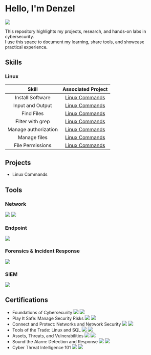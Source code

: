 # Hello, I'm Denzel
<a href="https://www.linkedin.com/in/denzelyunzal"><img src="https://img.shields.io/badge/-LinkedIn-0072b1?&style=for-the-badge&logo=linkedin&logoColor=white" /></a>

This repository highlights my projects, research, and hands-on labs in cybersecurity.  
I use this space to document my learning, share tools, and showcase practical experience.



## Skills

### Linux

| Skill                   | Associated Project |
|--------------------------|--------------------|
| <div align="center">Install Software</div>             | <div align="center"><a href="https://google.com">Linux Commands</a></div> |
| <div align="center">Input and Output</div>     | <div align="center"><a href="https://google.com">Linux Commands</a></div> |
| <div align="center">Find Files</div>           | <div align="center"><a href="https://google.com">Linux Commands</a></div> |
| <div align="center">Filter with grep</div>     | <div align="center"><a href="https://google.com">Linux Commands</a></div> |
| <div align="center">Manage authorization</div> | <div align="center"><a href="https://google.com">Linux Commands</a></div> |
| <div align="center">Manage files</div>         | <div align="center"><a href="https://google.com">Linux Commands</a></div> |
| <div align="center">File Permissions</div>     | <div align="center"><a href="https://google.com">Linux Commands</a></div> |



## Projects
- Linux Commands



## Tools

### Network
<div>
<img src="https://img.shields.io/badge/-Suricata-EF3B2D?&style=for-the-badge&logo=Suricata&logoColor=white" />
<img src="https://img.shields.io/badge/-Wireshark-1679A7?&style=for-the-badge&logo=Wireshark&logoColor=white" />
</div>

### Endpoint
<img src="https://img.shields.io/badge/-Microsoft_Defender_for_Endpoint-00A4EF?&style=for-the-badge&logo=Microsoft&logoColor=white" />

### Forensics & Incident Response
<img src="https://img.shields.io/badge/-tcpdump-000000?&style=for-the-badge&logo=linux&logoColor=white" />

### SIEM
<img src="https://img.shields.io/badge/-Splunk-000000?&style=for-the-badge&logo=Splunk&logoColor=white" />



## Certifications
- Foundations of Cybersecurity <img src="https://img.shields.io/badge/-Google-4285F4?&style=for-the-badge&logo=Google&logoColor=white" /> <img src="https://img.shields.io/badge/-Coursera-0056D2?&style=for-the-badge&logo=Coursera&logoColor=white" />
- Play It Safe: Manage Security Risks <img src="https://img.shields.io/badge/-Google-4285F4?&style=for-the-badge&logo=Google&logoColor=white" /> <img src="https://img.shields.io/badge/-Coursera-0056D2?&style=for-the-badge&logo=Coursera&logoColor=white" />
- Connect and Protect: Networks and Network Security <img src="https://img.shields.io/badge/-Google-4285F4?&style=for-the-badge&logo=Google&logoColor=white" /> <img src="https://img.shields.io/badge/-Coursera-0056D2?&style=for-the-badge&logo=Coursera&logoColor=white" />
- Tools of the Trade: Linux and SQL <img src="https://img.shields.io/badge/-Google-4285F4?&style=for-the-badge&logo=Google&logoColor=white" /> <img src="https://img.shields.io/badge/-Coursera-0056D2?&style=for-the-badge&logo=Coursera&logoColor=white" />
- Assets, Threats, and Vulnerabilities <img src="https://img.shields.io/badge/-Google-4285F4?&style=for-the-badge&logo=Google&logoColor=white" /> <img src="https://img.shields.io/badge/-Coursera-0056D2?&style=for-the-badge&logo=Coursera&logoColor=white" />
- Sound the Alarm: Detection and Response <img src="https://img.shields.io/badge/-Google-4285F4?&style=for-the-badge&logo=Google&logoColor=white" /> <img src="https://img.shields.io/badge/-Coursera-0056D2?&style=for-the-badge&logo=Coursera&logoColor=white" />
- Cyber Threat Intelligence 101 <img src="https://img.shields.io/badge/-CTI101-333333?&style=for-the-badge&logo=target&logoColor=white" /> <img src="https://img.shields.io/badge/-arcX-FF6F00?&style=for-the-badge&logoColor=white" />



